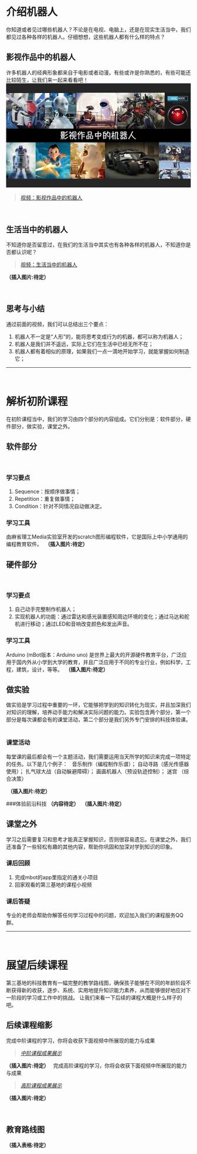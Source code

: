 # 介绍机器人
你知道或者见过哪些机器人？不论是在电视、电脑上，还是在现实生活当中，我们都见过各种各样的机器人。仔细想想，这些机器人都有什么样的特点？
 
## 影视作品中的机器人
许多机器人的经典形象都来自于电影或者动漫。有些或许是你熟悉的，有些可能还比较陌生，让我们来一起来看看吧！
![](/assets/01.png)
>[视频：影视作品中的机器人](https://v.qq.com/x/page/f05452867u8.html)

 
## 生活当中的机器人
不知道你是否留意过，在我们的生活当中其实也有各种各样的机器人，不知道你是否都认识呢？
>[视频：生活当中的机器人](https://v.qq.com/x/page/e0553in5nqq.html)


**（插入图片:待定）**

 
## 思考与小结
通过前面的视频，我们可以总结出三个要点：

1. 机器人不一定是“人形”的，能将思考变成行为的机器，都可以称为机器人；
2. 机器人是我们并不遥远，实际上它们在生活中已经无所不在；
3. 机器人都有着相似的原理，如果我们一点一滴地开始学习，就能掌握如何制造它；
 
***

 
# 解析初阶课程
在初阶课程当中，我们的学习由四个部分的内容组成。它们分别是：软件部分，硬件部分，做实验，课堂之外。
 
## 软件部分
 
### 学习要点
1. Sequence：按顺序做事情；
2. Repetition：重复做事情；
3. Condition：针对不同情况自动做决定。

### 学习工具
由麻省理工Media实验室开发的scratch图形编程软件，它是国际上中小学通用的编程教育软件。
 **（插入图片:待定）**

## 硬件部分
 
### 学习要点

1. 自己动手完整制作机器人；
2. 实现机器人的功能：通过雷达和感光装置感知周边环境的变化；通过马达和舵机进行移动；通过LED和音响改变颜色和发出声音。

### 学习工具
Arduino (mBot版本：Arduino uno) 是世界上最大的开源硬件教育平台，广泛应用于国内外从小学到大学的教育，并且广泛应用于不同的专业行业，例如科学，工程，建筑，设计，等等。
 **（插入图片:待定）**

## 做实验
做实验是学习过程中重要的一环，它能够把学到的知识转化为现实，并且加深我们对知识的理解，培养动手能力和解决实际问题的能力。实验包含两个部分，第一个部分是每次课都会有的课堂活动，第二个部分是我们另外专门安排的科技体验课。
 
### 课堂活动
每堂课的最后都会有一个主题活动，我们需要运用当天所学的知识来完成一项特定的任务。以下是几个例子：
 
音乐制作（编程制作乐谱）；
自动寻路（感光传感器使用）；
扎气球大战（自动躲避障碍）；
画画机器人（预设轨迹控制）；
迷宫 （综合决策）

 **（插入图片:待定）**

###体验前沿科技
**（内容待定）**
 **（插入图片:待定）**

## 课堂之外
学习之后需要复习和思考才能真正掌握知识，否则很容易遗忘。在课堂之外，我们还准备了一些轻松有趣的其他内容，帮助你巩固和加深对学到知识的印象。
 
### 课后回顾
1. 完成mbot的app里指定的通关小项目
2. 回家观看的第三基地的课程小视频

### 课后答疑
专业的老师会帮助你解答任何学习过程中的问题，欢迎加入我们的课程服务QQ群。
 
***
 
# 展望后续课程
第三基地的科技教育有一幅完整的教学路线图，确保孩子能够在不同的年龄阶段不断获得新的收获，逐步、系统、实用地提升知识能力素养，从而能够很好地应对下一阶段的学习或工作中的挑战。
让我们来看一下后续的课程大概是什么样子的吧。
 
## 后续课程缩影
完成中阶课程的学习，你将会收获下面视频中所展现的能力与成果
>[*中阶课程成果展示*](https://v.qq.com/x/page/v0549552356.html)

**（插入图片:待定）**
 
完成高阶课程的学习，你将会收获下面视频中所展现的能力与成果
>[*高阶课程成果展示*](https://v.qq.com/x/page/l05528yw32c.html)

**（插入图片:待定）**


 
## 教育路线图
**（插入表格:待定）**



